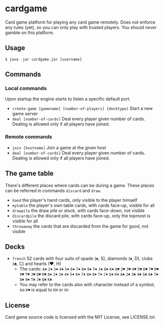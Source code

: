 # cardgame

Card game platform for playing any card game remotely. Does not enforce any rules (yet), so you can only play with trusted players. You should *never* gamble on this platform.

## Usage

    $ java -jar cardgame.jar [username]

## Commands

### Local commands

Upon startup the engine starts to listen a specific default port.

- `create-game [gamename] [number-of-players] [decktype]` Start a new game server
- `deal [number-of-cards]` Deal every player given number of cards. Dealing is allowed only if all players have joined.


### Remote commands

- `join [hostname]` Join a game at the given host
- `deal [number-of-cards]` Deal every player given number of cards. Dealing is allowed only if all players have joined.

## The game table

There's different places where cards can be during a game. These places can be referred in commands `discard` and `draw`.

- `hand` the player's hand cards, only visible to the player himself
- `mytable` the player's own table cards, with cards face-up, visible for all
- `drawpile` the draw pile or stock, with cards face-down, not visible
- `discardpile` the discard pile, with cards face-up, only the topmost is visible for all
- `throwaway` the cards that are discarded from the game for good, not visible

## Decks

- `french` 52 cards with four suits of spade (♠, S), diamonds (♦, D), clubs (♣, C) and hearts (♥, H)
    - The cards: `A♠` `2♠` `3♠` `4♠` `5♠` `6♠` `7♠` `8♠` `9♠` `T♠` `J♠` `Q♠` `K♠` `A♥` `2♥` `3♥` `4♥` `5♥` `6♥` `7♥` `8♥` `9♥` `T♥` `J♥` `Q♥` `K♥` `A♦` `2♦` `3♦` `4♦` `5♦` `6♦` `7♦` `8♦` `9♦` `T♦` `J♦` `Q♦` `K♦` `A♣` `2♣` `3♣` `4♣` `5♣` `6♣` `7♣` `8♣` `9♣` `T♣` `J♣` `Q♣` `K♣`
    - You may refer to the cards also with character instead of a symbol, so `K♥` is equal to `KH` or `kh`

## License

Card game source code is licensed with the MIT License, see LICENSE.txt
